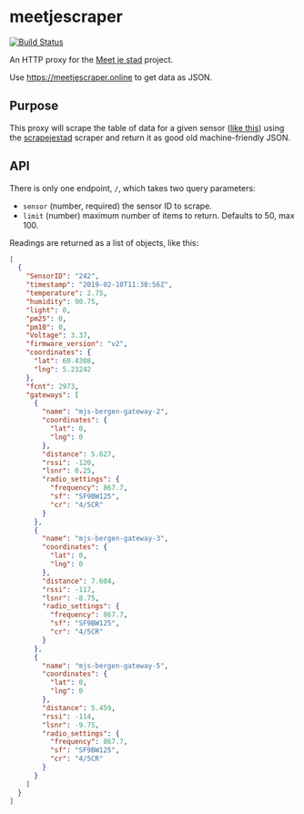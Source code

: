 # meetjescraper

[![Build Status](https://travis-ci.com/fiskeben/meetjescraper.svg?branch=master)](https://travis-ci.com/fiskeben/meetjescraper)

An HTTP proxy for the
[Meet je stad](https://meetjestad.net)
project.

Use https://meetjescraper.online to get data as JSON.

## Purpose

This proxy will scrape the table of data for 
a given sensor 
([like this](https://meetjestad.net/data/sensors_recent.php?sensor=242&limit=10))
using the
[scrapejestad](https://github.com/fiskeben/scrapejestad)
scraper and return it as good old machine-friendly JSON.

## API

There is only one endpoint, `/`,
which takes two query parameters:

* `sensor` (number, required) the sensor ID to scrape.
* `limit` (number) maximum number of items to return.
  Defaults to 50, max 100.

Readings are returned as a list of objects, like this:

```json
[
  {
    "SensorID": "242",
    "timestamp": "2019-02-10T11:30:56Z",
    "temperature": 2.75,
    "humidity": 90.75,
    "light": 0,
    "pm25": 0,
    "pm10": 0,
    "Voltage": 3.37,
    "firmware_version": "v2",
    "coordinates": {
      "lat": 60.4308,
      "lng": 5.23242
    },
    "fcnt": 2973,
    "gateways": [
      {
        "name": "mjs-bergen-gateway-2",
        "coordinates": {
          "lat": 0,
          "lng": 0
        },
        "distance": 5.627,
        "rssi": -120,
        "lsnr": 0.25,
        "radio_settings": {
          "frequency": 867.7,
          "sf": "SF9BW125",
          "cr": "4/5CR"
        }
      },
      {
        "name": "mjs-bergen-gateway-3",
        "coordinates": {
          "lat": 0,
          "lng": 0
        },
        "distance": 7.604,
        "rssi": -117,
        "lsnr": -8.75,
        "radio_settings": {
          "frequency": 867.7,
          "sf": "SF9BW125",
          "cr": "4/5CR"
        }
      },
      {
        "name": "mjs-bergen-gateway-5",
        "coordinates": {
          "lat": 0,
          "lng": 0
        },
        "distance": 5.459,
        "rssi": -114,
        "lsnr": -9.75,
        "radio_settings": {
          "frequency": 867.7,
          "sf": "SF9BW125",
          "cr": "4/5CR"
        }
      }
    ]
  }
]
```
